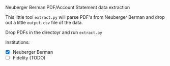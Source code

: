 Neuberger Berman PDF/Account Statement data extraction


This little tool `extract.py` will parse PDF's from Neuberger Berman and drop out a little `output.csv` file of the data.


Drop PDFs in the directoyr and run `extract.py`


Institutions:

- [x] Neuberger Berman
- [ ] Fidelity (TODO)
